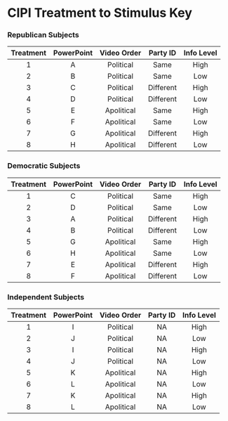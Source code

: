 # CIPI Treatment to Stimulus Key

### **Republican** Subjects

| Treatment | PowerPoint | Video Order | Party ID | Info Level |
| :---: | :---: | :---: | :---: | :---: |
| 1 | A | Political | Same | High |
| 2 | B | Political | Same | Low |
| 3 | C | Political | Different | High | 
| 4 | D | Political | Different | Low |
| 5 | E | Apolitical | Same | High |
| 6 | F | Apolitical | Same | Low |
| 7 | G | Apolitical | Different | High |
| 8 | H | Apolitical | Different | Low |

### **Democratic** Subjects

| Treatment | PowerPoint | Video Order | Party ID | Info Level |
| :---: | :---: | :---: | :---: | :---: |
| 1 | C | Political | Same | High |
| 2 | D | Political | Same | Low |
| 3 | A | Political | Different | High | 
| 4 | B | Political | Different | Low |
| 5 | G | Apolitical | Same | High |
| 6 | H | Apolitical | Same | Low |
| 7 | E | Apolitical | Different | High |
| 8 | F | Apolitical | Different | Low |


### **Independent** Subjects

| Treatment | PowerPoint | Video Order | Party ID | Info Level |
| :---: | :---: | :---: | :---: | :---: |
| 1 | I | Political | NA | High |
| 2 | J | Political | NA | Low |
| 3 | I | Political | NA | High | 
| 4 | J | Political | NA | Low |
| 5 | K | Apolitical | NA | High |
| 6 | L | Apolitical | NA | Low |
| 7 | K | Apolitical | NA | High |
| 8 | L | Apolitical | NA | Low |



